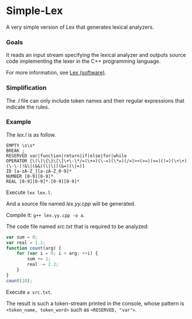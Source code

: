 # Simple-Lex

A very simple version of Lex that generates lexical analyzers.

### Goals

It reads an input stream specifying the lexical analyzer and outputs source code implementing the lexer in the C++ programming language.

For more information, see [Lex (software)](https://en.wikipedia.org/wiki/Lex_(software)).

### Simplification

The *.l* file can only include token names and their regular expressions that indicate the rules.

### Example

The *lex.l* is as follow.

```
EMPTY \s\s*
BREAK ;
RESERVED var|function|return|if|else|for|while
OPERATOR [\(\)\{\}\[\]\+\-\*/=(\+=)(\-=)(\*=)(/=)><(>=)(<=)(!=)(\+\+)(\-\-)!&\|(&&)(\|\|)(&=)(\|=)]
ID [a-zA-Z_][a-zA-Z_0-9]*
NUMBER [0-9][0-9]*
REAL [0-9][0-9]*.[0-9][0-9]*
```

Execute `lex lex.l`.

And a source file named *lex.yy.cpp* will be generated.

Compile it: `g++ lex.yy.cpp -o a`.

The code file named *src.txt* that is required to be analyzed:

```javascript
var sum = 0;
var real = 1.1;
function count(arg) {
	for (var i = 0; i < arg; ++i) {
		sum += 1;
		real -= 2.2;
	}
}
count(10);
```

Execute `a src.txt`.

The result is such a token-stream printed in the console, whose pattern is `<token_name, token_word>` such as `<RESERVED, "var">`.